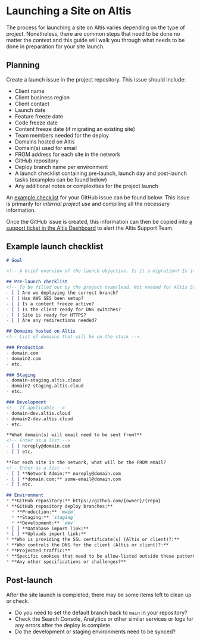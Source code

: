 # Launching a Site on Altis

The process for launching a site on Altis varies depending on the type of project. Nonetheless, there are common steps that need to be done no matter the context and this guide will walk you through what needs to be done in preparation for your site launch.

## Planning

Create a launch issue in the project repository. This issue should include:

* Client name
* Client business region
* Client contact
* Launch date
* Feature freeze date
* Code freeze date
* Content freeze date (if migrating an existing site)
* Team members needed for the deploy
* Domains hosted on Altis
* Domain(s) used for email
* FROM address for each site in the network
* GitHub repository
* Deploy branch name per environment
* A launch checklist containing pre-launch, launch day and post-launch tasks (examples can be found below)
* Any additional notes or complexities for the project launch

An [example checklist](#Example-launch-checklist) for your GitHub issue can be found below. This issue is primarily for _internal project use_ and compiling all the necessary information. 

Once the GitHub issue is created, this information can then be copied into [a support ticket in the Altis Dashboard](https://docs.altis-dxp.com/guides/getting-help-with-altis/) to alert the Altis Support Team.

## Example launch checklist

```markdown
# Goal

<!-- A brief overview of the launch objective. Is it a migration? Is it a new site? -->

## Pre-launch checklist
<!-- To be filled out by the project team/lead. Not needed for Altis Support ticket. -->
- [ ] Are we deploying the correct branch?
- [ ] Has AWS SES been setup?
- [ ] Is a content freeze active?
- [ ] Is the client ready for DNS switches?
- [ ] Site is ready for HTTPS?
- [ ] Are any redirections needed?

## Domains hosted on Altis
<!-- List of domains that will be on the stack -->

### Production
- domain.com
- domain2.com
- etc.

### Staging
- domain-staging.altis.cloud
- domain2-staging.altis.cloud
- etc.

### Development
<!-- If applicable -->
- domain-dev.altis.cloud
- domain2-dev.altis.cloud
- etc.

**What domain(s) will email need to be sent from?**
<!-- Enter as a list -->
- [ ] noreply@domain.com
- [ ] etc.

**For each site in the network, what will be the FROM email?
<!-- Enter as a list -->
- [ ] **Network Admin:** noreply@domain.com
- [ ] **domain.com:** some-email@domain.com
- [ ] etc.

## Environment
* **GitHub repository:** https://github.com/{owner}/{repo}
* **GitHub repository deploy branches:**
  * **Production:** `main`
  * **Staging:** `staging`
  * **Development:** `dev`
* [ ] **Database import link:**
* [ ] **Uploads import link:**
* **Who is providing the SSL certificate(s) (Altis or client)?:** 
* **Who controls the DNS for the client (Altis or client)?:**
* **Projected traffic:** 
* **Specific cookies that need to be allow-listed outside these patterns `comment_`, `hm_`, `wordpress_`, `wp-`, `wp_`, `altis_`:**
* **Any other specifications or challenges?**


```

## Post-launch

After the site launch is completed, there may be some items left to clean up or check.

- Do you need to set the default branch back to `main` in your repository?
- Check the Search Console, Analytics or other similar services or logs for any errors after the deploy is complete.
- Do the development or staging environments need to be synced?